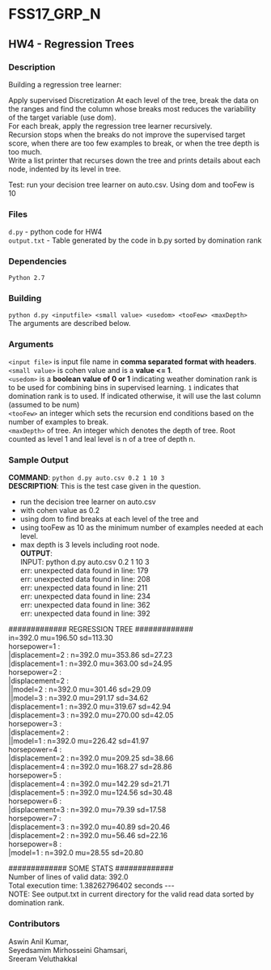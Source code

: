# FSS17_GRP_N
## HW4 - Regression Trees

### Description
Building a regression tree learner:

Apply supervised Discretization
At each level of the tree, break the data on the ranges and find the column whose breaks most reduces the variability of the target variable (use dom).  
For each break, apply the regression tree learner recursively.  
Recursion stops when the breaks do not improve the supervised target score, when there are too few examples to break, or when the tree depth is too much.  
Write a list printer that recurses down the tree and prints details about each node, indented by its level in tree.  

Test: run your decision tree learner on auto.csv. Using dom and tooFew is 10  

### Files
`d.py` - python code for HW4   
`output.txt` - Table generated by the code in b.py sorted by domination rank  

### Dependencies
`Python 2.7`

### Building
`python d.py <inputfile> <small value> <usedom> <tooFew> <maxDepth>`   
The arguments are described below.  

### Arguments
`<input file>` is input file name in __comma separated format with headers__.  
`<small value>` is cohen value and is a __value <= 1__.  
`<usedom>` is a __boolean value of 0 or 1__ indicating weather domination rank is to be used for combining bins in supervised learning. `1` indicates that domination rank is to used. If indicated otherwise, it will use the last column (assumed to be num)  
`<tooFew>` an integer which sets the recursion end conditions based on the number of examples to break.   
`<maxDepth>` of tree. An integer which denotes the depth of tree. Root counted as level 1 and leal level is n of a tree of depth n.  

### Sample Output
__COMMAND__: `python d.py auto.csv 0.2 1 10 3`  
__DESCRIPTION__: This is the test case given in the question.  
- run the decision tree learner on auto.csv  
- with cohen value as 0.2  
- using dom to find breaks at each level of the tree and  
- using tooFew as 10 as the minimum number of examples needed at each level.  
- max depth is 3 levels including root node.  
__OUTPUT__:  
INPUT: python d.py auto.csv 0.2 1 10 3  
err: unexpected data found in line: 179  
err: unexpected data found in line: 208  
err: unexpected data found in line: 211  
err: unexpected data found in line: 234  
err: unexpected data found in line: 362  
err: unexpected data found in line: 392  
  
  
  
############# REGRESSION TREE #############  
in=392.0 mu=196.50 sd=113.30   
horsepower=1		:		  
|displacement=2		:		n=392.0 mu=353.86 sd=27.23  
|displacement=1		:		n=392.0 mu=363.00 sd=24.95  
horsepower=2		:		  
|displacement=2		:		  
||model=2			:		n=392.0 mu=301.46 sd=29.09  
||model=3			:		n=392.0 mu=291.17 sd=34.62  
|displacement=1		:		n=392.0 mu=319.67 sd=42.94  
|displacement=3		:		n=392.0 mu=270.00 sd=42.05  
horsepower=3		:		  
|displacement=2		:		  
||model=1			:		n=392.0 mu=226.42 sd=41.97  
horsepower=4		:		  
|displacement=2		:		n=392.0 mu=209.25 sd=38.66  
|displacement=4		:		n=392.0 mu=168.27 sd=28.86  
horsepower=5		:		  
|displacement=4		:		n=392.0 mu=142.29 sd=21.71  
|displacement=5		:		n=392.0 mu=124.56 sd=30.48  
horsepower=6		:		  
|displacement=3		:		n=392.0 mu=79.39 sd=17.58  
horsepower=7		:		  
|displacement=3		:		n=392.0 mu=40.89 sd=20.46  
|displacement=2		:		n=392.0 mu=56.46 sd=22.16  
horsepower=8		:		  
|model=1			:		n=392.0 mu=28.55 sd=20.80  
  


############# SOME STATS #############  
Number of lines of valid data: 392.0  
Total execution time: 1.38262796402 seconds ---  
NOTE: See output.txt in current directory for the valid read data sorted by domination rank.  
  
### Contributors
Aswin Anil Kumar,  
Seyedsamim Mirhosseini Ghamsari,  
Sreeram Veluthakkal
